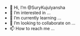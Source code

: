 - 👋 Hi, I’m @SuryKujulyansha
- 👀 I’m interested in ...
- 🌱 I’m currently learning ...
- 💞️ I’m looking to collaborate on ...
- 📫 How to reach me ...

<!---
SuryKujulyansha/SuryKujulyansha is a ✨ special ✨ repository because its `README.md` (this file) appears on your GitHub profile.
You can click the Preview link to take a look at your changes.
--->
